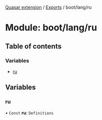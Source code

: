 [Quasar extension](../index.md) / [Exports](../modules.md) / boot/lang/ru

# Module: boot/lang/ru

## Table of contents

### Variables

- [ru](boot_lang_ru.md#ru)

## Variables

### ru

• `Const` **ru**: `Definitions`
